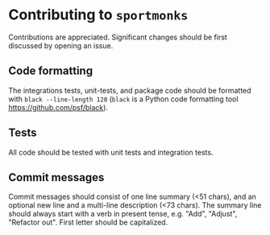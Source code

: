 # Contributing to `sportmonks`

Contributions are appreciated. Significant changes should be first discussed by opening an issue.

## Code formatting
The integrations tests, unit-tests, and package code should be formatted with `black --line-length 120` (`black` is a Python code formatting tool https://github.com/psf/black).

## Tests
All code should be tested with unit tests and integration tests.

## Commit messages
Commit messages should consist of one line summary (<51 chars), and an optional new line and a multi-line description (<73 chars). The summary line should always start with a verb in present tense, e.g. "Add", "Adjust", "Refactor out". First letter should be capitalized.
